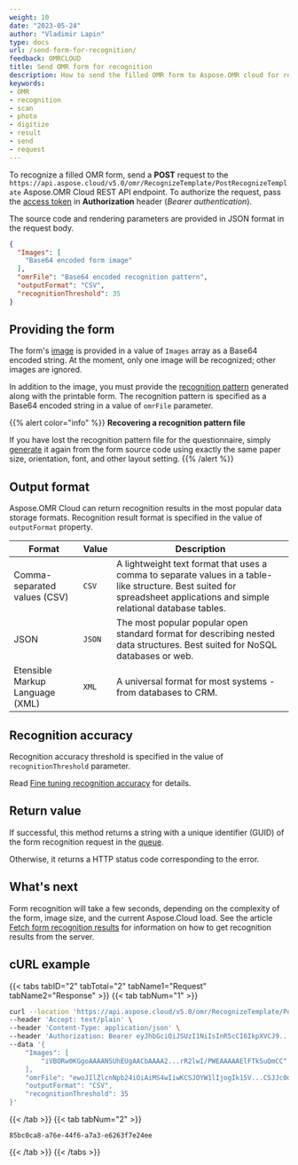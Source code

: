 ```yaml
---
weight: 10
date: "2023-05-24"
author: "Vladimir Lapin"
type: docs
url: /send-form-for-recognition/
feedback: OMRCLOUD
title: Send OMR form for recognition
description: How to send the filled OMR form to Aspose.OMR cloud for recognition.
keywords:
- OMR
- recognition
- scan
- photo
- digitize
- result
- send
- request
---
```


To recognize a filled OMR form, send a **POST** request to the `https://api.aspose.cloud/v5.0/omr/RecognizeTemplate/PostRecognizeTemplate` Aspose.OMR Cloud REST API endpoint. To authorize the request, pass the [access token](/omr/authorization/) in **Authorization** header (_Bearer authentication_).

The source code and rendering parameters are provided in JSON format in the request body.

```json
{
  "Images": [
  	"Base64 encoded form image"
  ],
  "omrFile": "Base64 encoded recognition pattern",
  "outputFormat": "CSV",
  "recognitionThreshold": 35
}
```

## Providing the form

The form's [image](/omr/design-form/) is provided in a value of `Images` array as a Base64 encoded string. At the moment, only one image will be recognized; other images are ignored.

In addition to the image, you must provide the [recognition pattern](/omr/fetch-printable-form/#recognition-results) generated along with the printable form. The recognition pattern is specified as a Base64 encoded string in a value of `omrFile` parameter. 

{{% alert color="info" %}}
**Recovering a recognition pattern file**

If you have lost the recognition pattern file for the questionnaire, simply [generate](/omr/generate-form/) it again from the form source code using exactly the same paper size, orientation, font, and other layout setting.
{{% /alert %}}

## Output format

Aspose.OMR Cloud can return recognition results in the most popular data storage formats. Recognition result format is specified in the value of `outputFormat` property.

Format | Value | Description
------ | ----- | -----------
Comma-separated values (CSV) | `CSV` | A lightweight text format that uses a comma to separate values in a table-like structure. Best suited for spreadsheet applications and simple relational database tables.
JSON | `JSON` | The most popular popular open standard format for describing nested data structures. Best suited for NoSQL databases or web.
Etensible Markup Language (XML) | `XML` | A universal format for most systems - from databases to CRM.

## Recognition accuracy

Recognition accuracy threshold is specified in the value of `recognitionThreshold` parameter.

Read [Fine tuning recognition accuracy](/omr/recognition-accuracy-threshold/) for details.

## Return value

If successful, this method returns a string with a unique identifier (GUID) of the form recognition request in the [queue](/omr/how-it-works/).

Otherwise, it returns a HTTP status code corresponding to the error.

## What's next

Form recognition will take a few seconds, depending on the complexity of the form, image size, and the current Aspose.Cloud load. See the article [Fetch form recognition results](/omr/fetch-recognition-results/) for information on how to get recognition results from the server.

## cURL example

{{< tabs tabID="2" tabTotal="2" tabName1="Request" tabName2="Response" >}}
{{< tab tabNum="1" >}}
```bash
curl --location 'https://api.aspose.cloud/v5.0/omr/RecognizeTemplate/PostRecognizeTemplate' \
--header 'Accept: text/plain' \
--header 'Content-Type: application/json' \
--header 'Authorization: Bearer eyJhbGciOiJSUzI1NiIsInR5cCI6IkpXVCJ9...doQ6a6Nt2JlbO3fEGg' \
--data '{
	"Images": [
		"iVBORw0KGgoAAAANSUhEUgAACbAAAA2...rR2lwI/PWEAAAAAElFTkSuQmCC"
	],
	"omrFile": "ewoJIlZlcnNpb24iOiAiMS4wIiwKCSJOYW1lIjogIk15V...CSJJc0dlbmVyYXRlZCI6IHRydWUKfQ==",
	"outputFormat": "CSV",
	"recognitionThreshold": 35
}'
```
{{< /tab >}}
{{< tab tabNum="2" >}}
```
85bc0ca8-a76e-44f6-a7a3-e6263f7e24ee
```
{{< /tab >}}
{{< /tabs >}}
